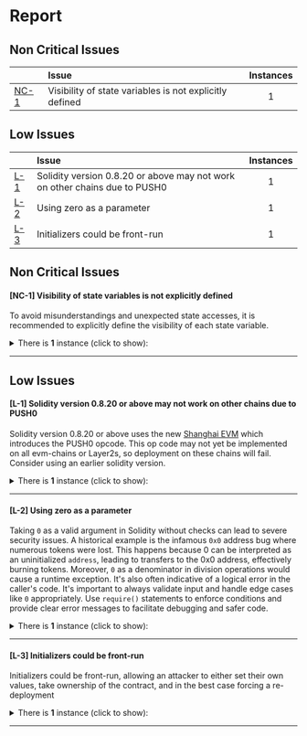 # Report


## Non Critical Issues


| |Issue|Instances|
|-|:-|:-:|
| [NC-1](#NC-1) | Visibility of state variables is not explicitly defined | 1 |


## Low Issues


| |Issue|Instances|
|-|:-|:-:|
| [L-1](#L-1) | Solidity version 0.8.20 or above may not work on other chains due to PUSH0 | 1 |
| [L-2](#L-2) | Using zero as a parameter | 1 |
| [L-3](#L-3) | Initializers could be front-run | 1 |



## Non Critical Issues


<a name="NC-1"></a> 
#### [NC-1] Visibility of state variables is not explicitly defined
To avoid misunderstandings and unexpected state accesses, it is recommended to explicitly define the visibility of each state variable.

<details>

<summary>
There is <b>1</b> instance (click to show):
</summary>

```solidity
File: test.sol

6: 	uint256 constant MAX_FUTURE_ROUND = 2**256 - 1;

```


</details>

---


## Low Issues


<a name="L-1"></a> 
#### [L-1] Solidity version 0.8.20 or above may not work on other chains due to PUSH0
Solidity version 0.8.20 or above uses the new [Shanghai EVM](https://blog.soliditylang.org/2023/05/10/solidity-0.8.20-release-announcement/#important-note) which introduces the PUSH0 opcode. This op code may not yet be implemented on all evm-chains or Layer2s, so deployment on these chains will fail. Consider using an earlier solidity version.

<details>

<summary>
There is <b>1</b> instance (click to show):
</summary>

```solidity
File: test.sol

1: pragma solidity ^0.8.9;

```


</details>

---

<a name="L-2"></a> 
#### [L-2] Using zero as a parameter
Taking `0` as a valid argument in Solidity without checks can lead to severe security issues. A historical example is the infamous `0x0` address bug where numerous tokens were lost. This happens because 0 can be interpreted as an uninitialized `address`, leading to transfers to the 0x0 address, effectively burning tokens. Moreover, `0` as a denominator in division operations would cause a runtime exception. It's also often indicative of a logical error in the caller's code. It's important to always validate input and handle edge cases like `0` appropriately. Use `require()` statements to enforce conditions and provide clear error messages to facilitate debugging and safer code.

<details>

<summary>
There is <b>1</b> instance (click to show):
</summary>

```solidity
File: test.sol

18: 		callme2(0);

```


</details>

---

<a name="L-3"></a> 
#### [L-3] Initializers could be front-run
Initializers could be front-run, allowing an attacker to either set their own values, take ownership of the contract, and in the best case forcing a re-deployment

<details>

<summary>
There is <b>1</b> instance (click to show):
</summary>

```solidity
File: test.sol

16: 	function init() external {

```


</details>

---

